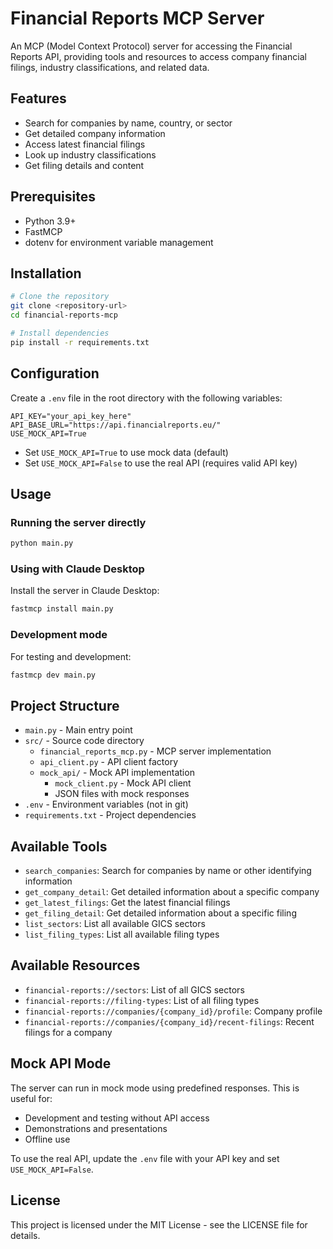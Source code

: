 # Financial Reports MCP Server

An MCP (Model Context Protocol) server for accessing the Financial Reports API, providing tools and resources to access company financial filings, industry classifications, and related data.

## Features

- Search for companies by name, country, or sector
- Get detailed company information
- Access latest financial filings
- Look up industry classifications
- Get filing details and content

## Prerequisites

- Python 3.9+
- FastMCP
- dotenv for environment variable management

## Installation

```bash
# Clone the repository
git clone <repository-url>
cd financial-reports-mcp

# Install dependencies
pip install -r requirements.txt
```

## Configuration

Create a `.env` file in the root directory with the following variables:

```
API_KEY="your_api_key_here"
API_BASE_URL="https://api.financialreports.eu/"
USE_MOCK_API=True
```

- Set `USE_MOCK_API=True` to use mock data (default)
- Set `USE_MOCK_API=False` to use the real API (requires valid API key)

## Usage

### Running the server directly

```bash
python main.py
```

### Using with Claude Desktop

Install the server in Claude Desktop:

```bash
fastmcp install main.py
```

### Development mode

For testing and development:

```bash
fastmcp dev main.py
```

## Project Structure

- `main.py` - Main entry point
- `src/` - Source code directory
  - `financial_reports_mcp.py` - MCP server implementation
  - `api_client.py` - API client factory
  - `mock_api/` - Mock API implementation
    - `mock_client.py` - Mock API client
    - JSON files with mock responses
- `.env` - Environment variables (not in git)
- `requirements.txt` - Project dependencies

## Available Tools

- `search_companies`: Search for companies by name or other identifying information
- `get_company_detail`: Get detailed information about a specific company
- `get_latest_filings`: Get the latest financial filings
- `get_filing_detail`: Get detailed information about a specific filing
- `list_sectors`: List all available GICS sectors
- `list_filing_types`: List all available filing types

## Available Resources

- `financial-reports://sectors`: List of all GICS sectors
- `financial-reports://filing-types`: List of all filing types
- `financial-reports://companies/{company_id}/profile`: Company profile
- `financial-reports://companies/{company_id}/recent-filings`: Recent filings for a company

## Mock API Mode

The server can run in mock mode using predefined responses. This is useful for:
- Development and testing without API access
- Demonstrations and presentations
- Offline use

To use the real API, update the `.env` file with your API key and set `USE_MOCK_API=False`.

## License

This project is licensed under the MIT License - see the LICENSE file for details.
